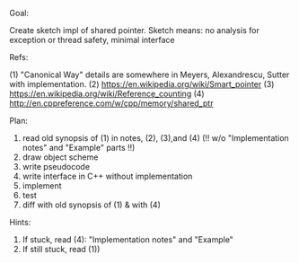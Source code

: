 Goal:

Create sketch impl of shared pointer.
Sketch means: no analysis for exception or thread safety, minimal interface

Refs:

(1) "Canonical Way" details are somewhere in Meyers, Alexandrescu, Sutter with implementation.
(2) https://en.wikipedia.org/wiki/Smart_pointer
(3) https://en.wikipedia.org/wiki/Reference_counting
(4) http://en.cppreference.com/w/cpp/memory/shared_ptr

Plan:

1) read old synopsis of (1) in notes, (2), (3),and (4) (!! w/o "Implementation notes" and "Example" parts !!)
2) draw object scheme
3) write pseudocode
4) write interface in C++ without implementation
5) implement
6) test
7) diff with old synopsis of (1) & with (4)

Hints:

1) If stuck, read (4): "Implementation notes" and "Example"
2) If still stuck, read (1))

